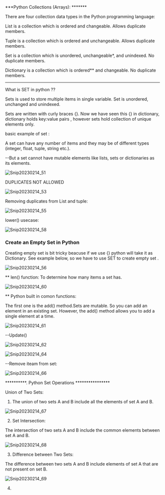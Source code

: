 ***Python Collections (Arrays): *******

There are four collection data types in the Python programming language:

List is a collection which is ordered and changeable. Allows duplicate members.

Tuple is a collection which is ordered and unchangeable. Allows duplicate members.

Set is a collection which is unordered, unchangeable*, and unindexed. No duplicate members.

Dictionary is a collection which is ordered** and changeable. No duplicate members.


*************************************************************************************************************************************


What is SET in python ??

Sets is used to store multiple items in single variable.
Set is unordered, unchanged and unindexed.


Sets are written with curly braces {}. Now we have seen this {} in dictionary, dictionary holds key:value pairs , however sets hold collection of unique elements only.


basic example of set :

 A set can have any number of items and they may be of different types (integer, float, tuple, string etc.).
 
 --But a set cannot have mutable elements like lists, sets or dictionaries as its elements.
 
 ![Snip20230214_51](https://user-images.githubusercontent.com/93876736/218708307-f7c0bd79-c296-417f-a08e-abaa858a70da.png)
 
 
 DUPLICATES NOT ALLOWED
 
 ![Snip20230214_53](https://user-images.githubusercontent.com/93876736/218711292-28fca05b-1bfe-49a1-939e-5c072eaddb0b.png)
 
 Removing duplicates from List and tuple:

![Snip20230214_55](https://user-images.githubusercontent.com/93876736/218715854-c6830846-dec1-4366-a2a3-be66a94d3bfd.png)


lower() usecase:

![Snip20230214_58](https://user-images.githubusercontent.com/93876736/218730031-5d69ed0e-a73d-430d-9787-529576798ae9.png)






### Create an Empty Set in Python ##

Creating empty set is bit tricky beacuse if we use {} python will take it as Dictionary. See example below, so we have to use SET to create empty set .



![Snip20230214_56](https://user-images.githubusercontent.com/93876736/218719189-fa529306-db0e-4a38-a25c-bd4ebc1d7443.png)



** len() function: To determine how many items a set has.
   
   ![Snip20230214_60](https://user-images.githubusercontent.com/93876736/218730786-9011b3a3-6609-4bca-b460-4847be0a9282.png)
   
   
 
 ** Python built in comon functions:
 
 The first one is the add() method.Sets are mutable. 
 So you can add an element in an existing set. However, the add() method allows you to add a single element at a time.
 
 ![Snip20230214_61](https://user-images.githubusercontent.com/93876736/218733860-faef5ff0-cdb9-43d5-a5b2-8e4ea489cc27.png)
 
 
 
 --Update()

![Snip20230214_62](https://user-images.githubusercontent.com/93876736/218736130-cda3ce67-47c5-47a4-88a2-54f55854254e.png)

![Snip20230214_64](https://user-images.githubusercontent.com/93876736/218736866-33a8e052-a4de-44c5-ae7f-4a3803f7ea2d.png)

--Remove iteam from set:


![Snip20230214_66](https://user-images.githubusercontent.com/93876736/218740597-7a0f57b6-91f7-4450-b852-89e23fc129a6.png)




**********. Python Set Operations ****************

Union of Two Sets:

1) The union of two sets A and B include all the elements of set A and B.

![Snip20230214_67](https://user-images.githubusercontent.com/93876736/218743850-dd522a76-d950-45cf-b597-23b2bb860a01.png)


2) Set Intersection:

The intersection of two sets A and B include the common elements between set A and B.

![Snip20230214_68](https://user-images.githubusercontent.com/93876736/218744386-c863c495-4789-4f34-a797-3ea919ea4824.png)


3) Difference between Two Sets:

The difference between two sets A and B include elements of set A that are not present on set B.

![Snip20230214_69](https://user-images.githubusercontent.com/93876736/218745497-57cb62a5-321b-47b9-b13f-0356f8e7d57d.png)


4) 


 
 
 



